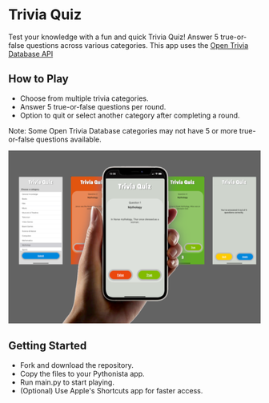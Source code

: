 # Trivia Quiz

Test your knowledge with a fun and quick Trivia Quiz! Answer 5 true-or-false questions across various categories.
This app uses the [Open Trivia Database API]( https://opentdb.com/api.php)

## How to Play

- Choose from multiple trivia categories.
- Answer 5 true-or-false questions per round.
- Option to quit or select another category after completing a round.

Note: Some Open Trivia Database categories may not have 5 or more true-or-false questions available.

![TriviaQuiz Screenshots](Screenshots.png)

## Getting Started

- Fork and download the repository.
- Copy the files to your Pythonista app.
- Run main.py to start playing.
- (Optional) Use Apple's Shortcuts app for faster access.

